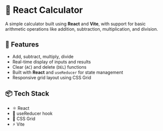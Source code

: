 # 🧮 React Calculator

A simple calculator built using **React** and **Vite**, with support for basic arithmetic operations like addition, subtraction, multiplication, and division.



## 🚀 Features

- Add, subtract, multiply, divide
- Real-time display of inputs and results
- Clear (`AC`) and delete (`DEL`) functions
- Built with **React** and `useReducer` for state management
- Responsive grid layout using CSS Grid

## 📦 Tech Stack

- ⚛️ React
- 🧠 useReducer hook
- 🎨 CSS Grid
- ⚡ Vite


